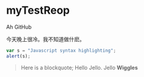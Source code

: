 # myTestReop
Ah GitHub

今天晚上很冷。我不知道做什麽。

```javascript
var s = "Javascript syntax highlighting";
alert(s);
```

> Here is a blockquote;
> Hello Jello. Jello **Wiggles**


